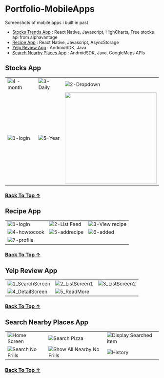 # Portfolio-MobileApps
Screenshots of mobile apps i built in past
- [Stocks Trends App](#stocks-app) : React Native, Javascript, HighCharts, Free stocks api from alphavantage
- [Recipe App](#recipe-app) : React Native, Javascript, AsyncStorage
- [Yelp Review App](#yelp-review-app) : AndroidSDK, Java
- [Search Nearby Places App](#search-nearby-places-app) : AndroidSDK, Java, GoogleMaps APIs

## Stocks App

| | | |
|-|-|-|
| ![4 -month](https://github.com/user-attachments/assets/02fb2778-0ba5-44d8-9b23-cb5fe064b16e) | ![3-Daily](https://github.com/user-attachments/assets/89f5e993-624a-45e4-9aa8-15d4c171bc92)| ![2-Dropdown](https://github.com/user-attachments/assets/703742dc-5f0e-44be-991c-f9d80571af2d) | 
| ![1-login](https://github.com/user-attachments/assets/8d768c48-23c4-4a76-b446-0aac4bfcdd18) | ![5-Year](https://github.com/user-attachments/assets/0f6cc31b-5186-46b4-b738-17136144dec5) |<img src='https://github.com/user-attachments/assets/b705dddf-e97e-4934-9987-5f23b07115b5' width=300/> | 
### [Back To Top ↑](#portfolio-mobileapps)

## Recipe App

| | | |
|-|-|-|
|![1-login](https://github.com/user-attachments/assets/16141ee7-efcd-4e4e-b8b0-1ebb81159142)|![2-List Feed](https://github.com/user-attachments/assets/64487496-f0ac-49d7-ad75-02604155fe06)|![3-View recipe](https://github.com/user-attachments/assets/e79ed1d6-0d67-47f1-90e1-eb58c5357f9a)|
|![4-howtocook](https://github.com/user-attachments/assets/0e696c46-d19f-43ec-82de-0aae49ee73d5)| ![5-addrecipe](https://github.com/user-attachments/assets/71ec773b-a6bd-4d7c-ad55-c11923cdf770)|![6-added](https://github.com/user-attachments/assets/e2e0ea12-3ac6-45bd-b096-bf521d0154ba)|
|![7-profile](https://github.com/user-attachments/assets/a82c710d-21d3-468d-8fb6-72e09715035b)|||
### [Back To Top ↑](#portfolio-mobileapps)

## Yelp Review App
| | | |
|-|-|-|
|![1_SearchScreen](https://github.com/user-attachments/assets/84d11f20-a192-4542-b754-49afe79ba7c4)|![2_ListScreen1](https://github.com/user-attachments/assets/c221e1f0-5899-41b5-8b04-d9260017168a)|![3_ListScreen2](https://github.com/user-attachments/assets/4e7f17d3-cc81-4ce3-b184-70b46b5cef94)|
|![4_DetailScreen](https://github.com/user-attachments/assets/3b74b18a-61ef-45f6-80a3-e0f07560c843)|![5_ReadMore](https://github.com/user-attachments/assets/d3ad09bd-4576-47ef-be77-719d81672ec4)||
### [Back To Top ↑](#portfolio-mobileapps)

## Search Nearby Places App
| | | |
|-|-|-|
|![Home Screen](https://github.com/user-attachments/assets/ef115a49-5818-4f37-b9c0-5d2fc80c84b0)|![Search Pizza](https://github.com/user-attachments/assets/9e0fe5b4-574c-4d63-97f7-ba1dcbcf554a)|![Display Searched item](https://github.com/user-attachments/assets/2e82c459-5895-47f6-9d3f-d72b59e2c8c8)|
|![Search No Frills](https://github.com/user-attachments/assets/025ab3eb-22f4-493a-bcad-8a342b285992)|![Show All Nearby No Frills](https://github.com/user-attachments/assets/1a56ad16-1f5c-463c-b524-c1ecce936d42)|![History](https://github.com/user-attachments/assets/baad6002-40a6-4983-b1b2-9805b8fc6a2b)|
### [Back To Top ↑](#portfolio-mobileapps)


